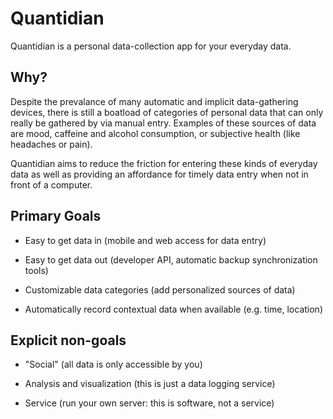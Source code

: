 # Quantidian

Quantidian is a personal data-collection app for your everyday data.


## Why?

Despite the prevalance of many automatic and implicit data-gathering devices, there is still a boatload of categories of personal data that can only really be gathered by via manual entry.
Examples of these sources of data are mood, caffeine and alcohol consumption, or subjective health (like headaches or pain).

Quantidian aims to reduce the friction for entering these kinds of everyday data as well as providing an affordance for timely data entry when not in front of a computer.


## Primary Goals

* Easy to get data in (mobile and web access for data entry)

* Easy to get data out (developer API, automatic backup synchronization tools)

* Customizable data categories (add personalized sources of data)

* Automatically record contextual data when available (e.g. time, location)


## Explicit non-goals

* "Social" (all data is only accessible by you)

* Analysis and visualization (this is just a data logging service)

* Service (run your own server: this is software, not a service)
